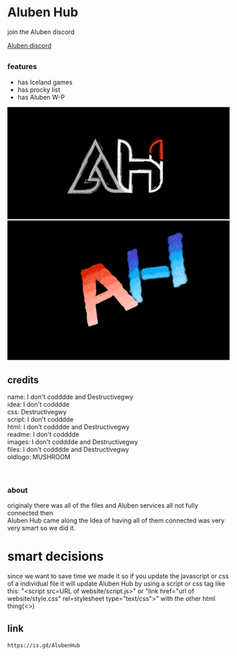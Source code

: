 # Aluben Hub

<!--also for credits the first name is who did the most work on the credit-->

join the Aluben discord

<a href='https://is.gd/Alubendiscord'>Aluben discord</a>        

##

### features

- has Iceland games
- has procky list
- has Aluben W-P

<img src="./assets/images/logo.png">
<img src="./assets/images/oldlogo.png">

## credits

name: I don't codddde and Destructivegwy
<br>
idea: I don't codddde
<br>
css: Destructivegwy
<br>
script: I don't codddde
<br>
html: I don't codddde and Destructivegwy
<br>
readme: I don't codddde
<br>
images: I don't codddde and Destructivegwy
<br>
files: I don't codddde and Destructivegwy
<br>
oldlogo: MUSHROOM
<br><br>
<br>

### about

originaly there was all of the files and Aluben services all not fully connected then <br>Aluben Hub came along the Idea of having all of them connected was very very smart so we did it.

# smart decisions

since we want to save time we made it so if you update the javascript or css of a individual file it will update Aluben Hub by using a script or css tag like this: "<script src=URL of website/script.js>" or "link href="url of website/style.css" rel=stylesheet type="text/css">" with the other html thing(<>)

## link

```
https://is.gd/AlubenHub
```
